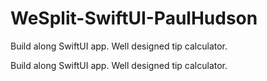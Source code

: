 # WeSplit-SwiftUI-PaulHudson
Build along SwiftUI app. Well designed tip calculator.

Build along SwiftUI app. Well designed tip calculator.
